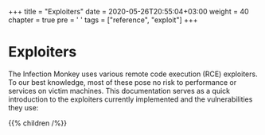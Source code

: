 +++
title = "Exploiters"
date = 2020-05-26T20:55:04+03:00
weight = 40
chapter = true
pre = '<i class="fas fa-ethernet"></i> '
tags = ["reference", "exploit"]
+++

# Exploiters

The Infection Monkey uses various remote code execution (RCE) exploiters. To our best knowledge, most of these pose no risk to performance or services on victim machines. This documentation serves as a quick introduction to the exploiters currently implemented and the vulnerabilities they use:

{{% children /%}}
